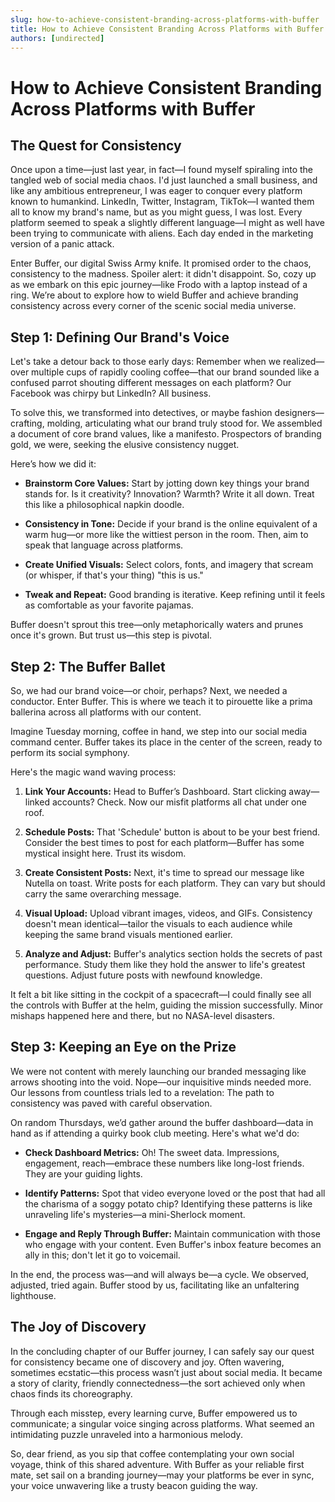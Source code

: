 ```yaml
---
slug: how-to-achieve-consistent-branding-across-platforms-with-buffer
title: How to Achieve Consistent Branding Across Platforms with Buffer
authors: [undirected]
---
```



# How to Achieve Consistent Branding Across Platforms with Buffer

## The Quest for Consistency

Once upon a time—just last year, in fact—I found myself spiraling into the tangled web of social media chaos. I'd just launched a small business, and like any ambitious entrepreneur, I was eager to conquer every platform known to humankind. LinkedIn, Twitter, Instagram, TikTok—I wanted them all to know my brand's name, but as you might guess, I was lost. Every platform seemed to speak a slightly different language—I might as well have been trying to communicate with aliens. Each day ended in the marketing version of a panic attack.

Enter Buffer, our digital Swiss Army knife. It promised order to the chaos, consistency to the madness. Spoiler alert: it didn't disappoint. So, cozy up as we embark on this epic journey—like Frodo with a laptop instead of a ring. We’re about to explore how to wield Buffer and achieve branding consistency across every corner of the scenic social media universe.

## Step 1: Defining Our Brand's Voice

Let's take a detour back to those early days: Remember when we realized—over multiple cups of rapidly cooling coffee—that our brand sounded like a confused parrot shouting different messages on each platform? Our Facebook was chirpy but LinkedIn? All business. 

To solve this, we transformed into detectives, or maybe fashion designers—crafting, molding, articulating what our brand truly stood for. We assembled a document of core brand values, like a manifesto. Prospectors of branding gold, we were, seeking the elusive consistency nugget.

Here’s how we did it:

- **Brainstorm Core Values:** Start by jotting down key things your brand stands for. Is it creativity? Innovation? Warmth? Write it all down. Treat this like a philosophical napkin doodle.
  
- **Consistency in Tone:** Decide if your brand is the online equivalent of a warm hug—or more like the wittiest person in the room. Then, aim to speak that language across platforms.

- **Create Unified Visuals:** Select colors, fonts, and imagery that scream (or whisper, if that's your thing) "this is us." 

- **Tweak and Repeat:** Good branding is iterative. Keep refining until it feels as comfortable as your favorite pajamas.

Buffer doesn't sprout this tree—only metaphorically waters and prunes once it's grown. But trust us—this step is pivotal. 

## Step 2: The Buffer Ballet

So, we had our brand voice—or choir, perhaps? Next, we needed a conductor. Enter Buffer. This is where we teach it to pirouette like a prima ballerina across all platforms with our content.

Imagine Tuesday morning, coffee in hand, we step into our social media command center. Buffer takes its place in the center of the screen, ready to perform its social symphony. 

Here's the magic wand waving process:

1. **Link Your Accounts:** Head to Buffer’s Dashboard. Start clicking away—linked accounts? Check. Now our misfit platforms all chat under one roof.

2. **Schedule Posts:** That 'Schedule' button is about to be your best friend. Consider the best times to post for each platform—Buffer has some mystical insight here. Trust its wisdom.

3. **Create Consistent Posts:** Next, it's time to spread our message like Nutella on toast. Write posts for each platform. They can vary but should carry the same overarching message.

4. **Visual Upload:** Upload vibrant images, videos, and GIFs. Consistency doesn't mean identical—tailor the visuals to each audience while keeping the same brand visuals mentioned earlier.

5. **Analyze and Adjust:** Buffer's analytics section holds the secrets of past performance. Study them like they hold the answer to life's greatest questions. Adjust future posts with newfound knowledge.

It felt a bit like sitting in the cockpit of a spacecraft—I could finally see all the controls with Buffer at the helm, guiding the mission successfully. Minor mishaps happened here and there, but no NASA-level disasters.

## Step 3: Keeping an Eye on the Prize

We were not content with merely launching our branded messaging like arrows shooting into the void. Nope—our inquisitive minds needed more. Our lessons from countless trials led to a revelation: The path to consistency was paved with careful observation.

On random Thursdays, we’d gather around the buffer dashboard—data in hand as if attending a quirky book club meeting. Here's what we'd do:

- **Check Dashboard Metrics:** Oh! The sweet data. Impressions, engagement, reach—embrace these numbers like long-lost friends. They are your guiding lights.

- **Identify Patterns:** Spot that video everyone loved or the post that had all the charisma of a soggy potato chip? Identifying these patterns is like unraveling life's mysteries—a mini-Sherlock moment.

- **Engage and Reply Through Buffer:** Maintain communication with those who engage with your content. Even Buffer's inbox feature becomes an ally in this; don't let it go to voicemail.

In the end, the process was—and will always be—a cycle. We observed, adjusted, tried again. Buffer stood by us, facilitating like an unfaltering lighthouse.

## The Joy of Discovery

In the concluding chapter of our Buffer journey, I can safely say our quest for consistency became one of discovery and joy. Often wavering, sometimes ecstatic—this process wasn’t just about social media. It became a story of clarity, friendly connectedness—the sort achieved only when chaos finds its choreography.

Through each misstep, every learning curve, Buffer empowered us to communicate; a singular voice singing across platforms. What seemed an intimidating puzzle unraveled into a harmonious melody.

So, dear friend, as you sip that coffee contemplating your own social voyage, think of this shared adventure. With Buffer as your reliable first mate, set sail on a branding journey—may your platforms be ever in sync, your voice unwavering like a trusty beacon guiding the way.